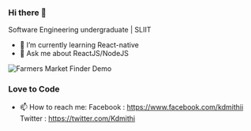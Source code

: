 ### Hi there 👋

Software Engineering undergraduate | SLIIT

- 🌱 I’m currently learning React-native
- 💬 Ask me about ReactJS/NodeJS

![Farmers Market Finder Demo](https://www.google.com/url?sa=i&url=https%3A%2F%2Fgiphy.com%2Fexplore%2Fcoding&psig=AOvVaw39l466ANa7317ffi9jaer5&ust=1595392789696000&source=images&cd=vfe&ved=0CAIQjRxqFwoTCIiW97XD3eoCFQAAAAAdAAAAABAD)

### Love to Code 

- 📫 How to reach me: 
Facebook : https://www.facebook.com/kdmithii
Twitter  : https://twitter.com/Kdmithi


